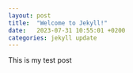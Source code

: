 ```yaml
---
layout: post
title:  "Welcome to Jekyll!"
date:   2023-07-31 10:55:01 +0200
categories: jekyll update
---
```

This is my test post